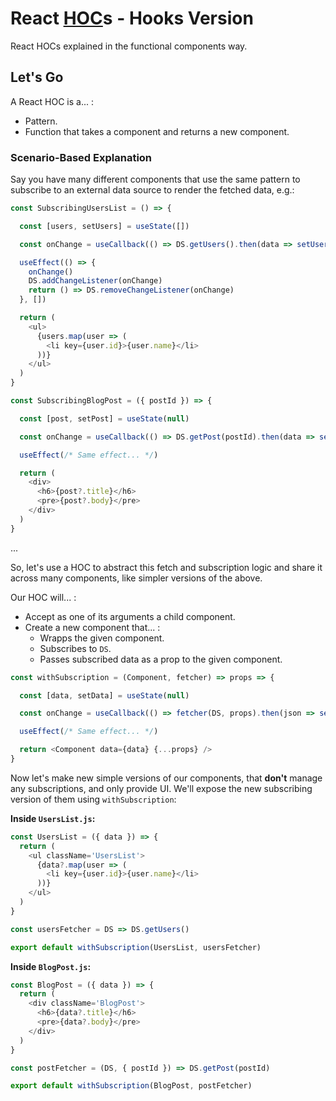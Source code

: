# React [HOC](https://reactjs.org/docs/higher-order-components.html "Higher-Order Component")s - Hooks Version

React HOCs explained in the functional components way.

## Let's Go

A React HOC is a... :

* Pattern.
* Function that takes a component and returns a new component.

### Scenario-Based Explanation

Say you have many different components that use the same pattern to subscribe to an external data source to render the fetched data, e.g.:

```js
const SubscribingUsersList = () => {

  const [users, setUsers] = useState([])

  const onChange = useCallback(() => DS.getUsers().then(data => setUsers(data)))

  useEffect(() => {
    onChange()
    DS.addChangeListener(onChange)
    return () => DS.removeChangeListener(onChange)
  }, [])

  return (
    <ul>
      {users.map(user => (
        <li key={user.id}>{user.name}</li>
      ))}
    </ul>
  )
}
```

```js
const SubscribingBlogPost = ({ postId }) => {

  const [post, setPost] = useState(null)

  const onChange = useCallback(() => DS.getPost(postId).then(data => setPost(data)))

  useEffect(/* Same effect... */)

  return (
    <div>
      <h6>{post?.title}</h6>
      <pre>{post?.body}</pre>
    </div>
  )
}
```

...

So, let's use a HOC to abstract this fetch and subscription logic and share it across many components, like simpler versions of the above.

Our HOC will... :

* Accept as one of its arguments a child component.
* Create a new component that... :
    * Wrapps the given component.
    * Subscribes to `DS`.
    * Passes subscribed data as a prop to the given component.

```js
const withSubscription = (Component, fetcher) => props => {

  const [data, setData] = useState(null)

  const onChange = useCallback(() => fetcher(DS, props).then(json => setData(json))

  useEffect(/* Same effect... */)

  return <Component data={data} {...props} />
}
```

Now let's make new simple versions of our components, that **don't** manage any subscriptions, and only provide UI.
We'll expose the new subscribing version of them using `withSubscription`:

**Inside `UsersList.js`:**
```js
const UsersList = ({ data }) => {
  return (
    <ul className='UsersList'>
      {data?.map(user => (
        <li key={user.id}>{user.name}</li>
      ))}
    </ul>
  )
}

const usersFetcher = DS => DS.getUsers()

export default withSubscription(UsersList, usersFetcher)
```

**Inside `BlogPost.js`:**
```js
const BlogPost = ({ data }) => {
  return (
    <div className='BlogPost'>
      <h6>{data?.title}</h6>
      <pre>{data?.body}</pre>
    </div>
  )
}

const postFetcher = (DS, { postId }) => DS.getPost(postId)

export default withSubscription(BlogPost, postFetcher)
```

